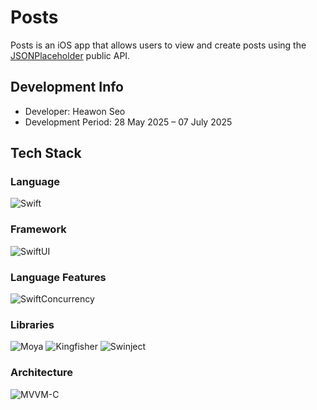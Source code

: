 # Posts
Posts is an iOS app that allows users to view and create posts using the [JSONPlaceholder](https://jsonplaceholder.typicode.com/) public API.

## Development Info
* Developer: Heawon Seo
* Development Period: 28 May 2025 – 07 July 2025

## Tech Stack
### Language
![Swift](https://img.shields.io/badge/Swift-FA7343?style=for-the-badge&logo=swift&logoColor=white)
### Framework
![SwiftUI](https://img.shields.io/badge/SwiftUI-0C1E2C?style=for-the-badge&logo=swift&logoColor=white)
### Language Features
![SwiftConcurrency](https://img.shields.io/badge/SwiftConcurrency-228B22?style=for-the-badge&logo=apple&logoColor=white)
### Libraries
![Moya](https://img.shields.io/badge/Moya-1C1C1E?style=for-the-badge&logo=apple&logoColor=white)
![Kingfisher](https://img.shields.io/badge/Kingfisher-228B22?style=for-the-badge&logo=apple&logoColor=white)
![Swinject](https://img.shields.io/badge/SWINJECT-6A5ACD?style=for-the-badge&logo=swift&logoColor=white)
### Architecture
![MVVM-C](https://img.shields.io/badge/MVVM--C-blueviolet)

